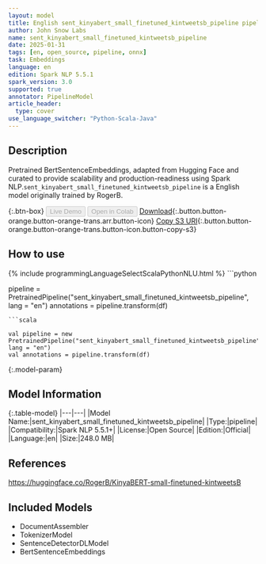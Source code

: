 ```yaml
---
layout: model
title: English sent_kinyabert_small_finetuned_kintweetsb_pipeline pipeline BertSentenceEmbeddings from RogerB
author: John Snow Labs
name: sent_kinyabert_small_finetuned_kintweetsb_pipeline
date: 2025-01-31
tags: [en, open_source, pipeline, onnx]
task: Embeddings
language: en
edition: Spark NLP 5.5.1
spark_version: 3.0
supported: true
annotator: PipelineModel
article_header:
  type: cover
use_language_switcher: "Python-Scala-Java"
---
```


## Description

Pretrained BertSentenceEmbeddings, adapted from Hugging Face and curated to provide scalability and production-readiness using Spark NLP.`sent_kinyabert_small_finetuned_kintweetsb_pipeline` is a English model originally trained by RogerB.

{:.btn-box}
<button class="button button-orange" disabled>Live Demo</button>
<button class="button button-orange" disabled>Open in Colab</button>
[Download](https://s3.amazonaws.com/auxdata.johnsnowlabs.com/public/models/sent_kinyabert_small_finetuned_kintweetsb_pipeline_en_5.5.1_3.0_1738336076426.zip){:.button.button-orange.button-orange-trans.arr.button-icon}
[Copy S3 URI](s3://auxdata.johnsnowlabs.com/public/models/sent_kinyabert_small_finetuned_kintweetsb_pipeline_en_5.5.1_3.0_1738336076426.zip){:.button.button-orange.button-orange-trans.button-icon.button-copy-s3}

## How to use



<div class="tabs-box" markdown="1">
{% include programmingLanguageSelectScalaPythonNLU.html %}
```python

pipeline = PretrainedPipeline("sent_kinyabert_small_finetuned_kintweetsb_pipeline", lang = "en")
annotations =  pipeline.transform(df)   

```
```scala

val pipeline = new PretrainedPipeline("sent_kinyabert_small_finetuned_kintweetsb_pipeline", lang = "en")
val annotations = pipeline.transform(df)

```
</div>

{:.model-param}
## Model Information

{:.table-model}
|---|---|
|Model Name:|sent_kinyabert_small_finetuned_kintweetsb_pipeline|
|Type:|pipeline|
|Compatibility:|Spark NLP 5.5.1+|
|License:|Open Source|
|Edition:|Official|
|Language:|en|
|Size:|248.0 MB|

## References

https://huggingface.co/RogerB/KinyaBERT-small-finetuned-kintweetsB

## Included Models

- DocumentAssembler
- TokenizerModel
- SentenceDetectorDLModel
- BertSentenceEmbeddings